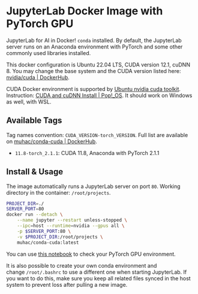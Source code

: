 # JupyterLab Docker Image with PyTorch GPU

JupyterLab for AI in Docker! `conda` installed. By default, the JupyterLab server runs on an Anaconda environment with PyTorch and some other commonly used libraries installed.

This docker configuration is Ubuntu 22.04 LTS, CUDA version 12.1, cuDNN 8. You may change the base system and the CUDA version listed here: [nvidia/cuda | DockerHub](https://hub.docker.com/r/nvidia/cuda/tags?page=1).

CUDA Docker environment is supported by [Ubuntu nvidia cuda toolkit](https://packages.ubuntu.com/jammy/amd64/nvidia-cuda-toolkit). Instruction: [CUDA and cuDNN Install | Pop!_OS](https://support.system76.com/articles/cuda/). It should work on Windows as well, with WSL.

## Available Tags

Tag names convention: `CUDA_VERSION-torch_VERSION`. Full list are available on [muhac/conda-cuda | DockerHub](https://hub.docker.com/r/muhac/conda-cuda).

- `11.8-torch_2.1.1`: CUDA 11.8, Anaconda with PyTorch 2.1.1

## Install & Usage

The image automatically runs a JupyterLab server on port `80`. Working directory in the container: `/root/projects`.

```bash
PROJECT_DIR=./
SERVER_PORT=80
docker run --detach \
    --name jupyter --restart unless-stopped \
    --ipc=host --runtime=nvidia --gpus all \
    -p $SERVER_PORT:80 \
    -v $PROJECT_DIR:/root/projects \
    muhac/conda-cuda:latest
```

You can use [this notebook](JupyterLabConfig/notebooks/PyTorchGPU.ipynb) to check your PyTorch GPU environment.

It is also possible to create your own conda environment and change `/root/.bashrc` to use a different one when starting JupyterLab. If you want to do this, make sure you keep all related files synced in the host system to prevent loss after pulling a new image.
